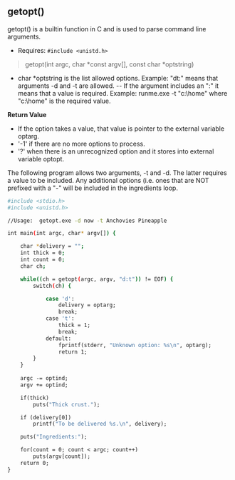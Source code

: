## getopt()

getopt() is a builtin function in C and is used to parse command line arguments.
- Requires: `#include <unistd.h>`

> getopt(int argc, char *const argv[], const char *optstring)

- char *optstring is the list allowed options. Example: "dt:" means that arguments -d and -t are allowed.
-- If the argument includes an ":" it means that a value is required.  Example:  runme.exe -t "c:\home" where "c:\home" is the required value.

**Return Value**
- If the option takes a value, that value is pointer to the external variable optarg.
- '-1' if there are no more options to process.
- '?' when there is an unrecognized option and it stores into external variable optopt.

The following program allows two arguments, -t and -d.  The latter requires a value to be included. Any additional options (i.e. ones that are NOT prefixed with a "-" will be included in the ingredients loop.

```sh
#include <stdio.h>
#include <unistd.h>

//Usage:  getopt.exe -d now -t Anchovies Pineapple

int main(int argc, char* argv[]) {

    char *delivery = "";
    int thick = 0;
    int count = 0;
    char ch;

    while((ch = getopt(argc, argv, "d:t")) != EOF) {    
        switch(ch) {

            case 'd':
                delivery = optarg;
                break;
            case 't':
                thick = 1;
                break;
            default:
                fprintf(stderr, "Unknown option: %s\n", optarg);
                return 1;
        }
    }
    
    argc -= optind;
    argv += optind;

    if(thick)
        puts("Thick crust.");

    if (delivery[0])
        printf("To be delivered %s.\n", delivery);

    puts("Ingredients:");

    for(count = 0; count < argc; count++)
        puts(argv[count]);
    return 0;
}
```